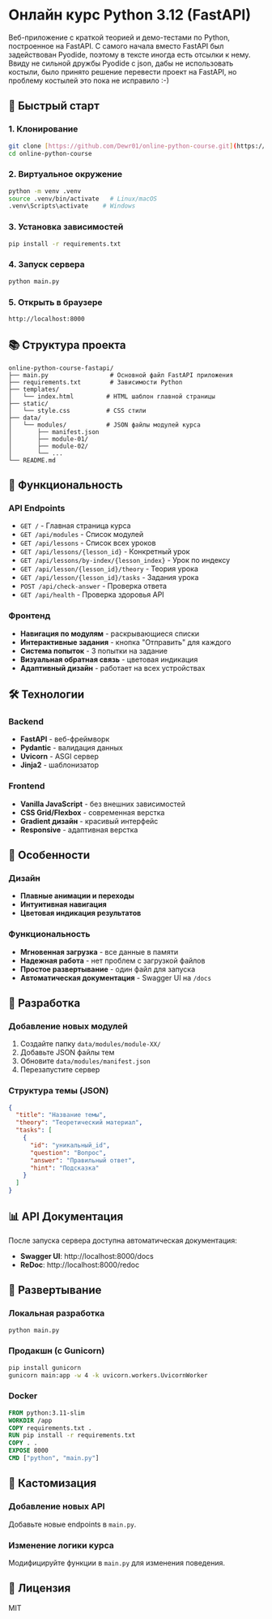 # Онлайн курс Python 3.12 (FastAPI)

Веб-приложение с краткой теорией и демо-тестами по Python, построенное на FastAPI.
С самого начала вместо FastAPI был задействован Pyodide, поэтому в тексте иногда есть отсылки к нему. 
Ввиду не сильной дружбы Pyodide с json, дабы не использовать костыли, было принято решение перевести проект на FastAPI, но проблему костылей это пока не исправило :-)


## 🚀 Быстрый старт

### 1. Клонирование
```bash
git clone [https://github.com/Dewr01/online-python-course.git](https://github.com/Dewr01/online-python-course.git)
cd online-python-course
```

### 2. Виртуальное окружение
```bash
python -m venv .venv
source .venv/bin/activate   # Linux/macOS
.venv\Scripts\activate    # Windows
```

### 3. Установка зависимостей
```bash
pip install -r requirements.txt
```

### 4. Запуск сервера
```bash
python main.py
```

### 5. Открыть в браузере
```bash
http://localhost:8000
```

## 📚 Структура проекта

```
online-python-course-fastapi/
├── main.py                 # Основной файл FastAPI приложения
├── requirements.txt        # Зависимости Python
├── templates/
│   └── index.html         # HTML шаблон главной страницы
├── static/
│   └── style.css          # CSS стили
├── data/
│   └── modules/           # JSON файлы модулей курса
│       ├── manifest.json
│       ├── module-01/
│       ├── module-02/
│       └── ...
└── README.md
```

## 🎯 Функциональность

### API Endpoints
- `GET /` - Главная страница курса
- `GET /api/modules` - Список модулей
- `GET /api/lessons` - Список всех уроков
- `GET /api/lessons/{lesson_id}` - Конкретный урок
- `GET /api/lessons/by-index/{lesson_index}` - Урок по индексу
- `GET /api/lesson/{lesson_id}/theory` - Теория урока
- `GET /api/lesson/{lesson_id}/tasks` - Задания урока
- `POST /api/check-answer` - Проверка ответа
- `GET /api/health` - Проверка здоровья API

### Фронтенд
- **Навигация по модулям** - раскрывающиеся списки
- **Интерактивные задания** - кнопка "Отправить" для каждого
- **Система попыток** - 3 попытки на задание
- **Визуальная обратная связь** - цветовая индикация
- **Адаптивный дизайн** - работает на всех устройствах

## 🛠 Технологии

### Backend
- **FastAPI** - веб-фреймворк
- **Pydantic** - валидация данных
- **Uvicorn** - ASGI сервер
- **Jinja2** - шаблонизатор

### Frontend
- **Vanilla JavaScript** - без внешних зависимостей
- **CSS Grid/Flexbox** - современная верстка
- **Gradient дизайн** - красивый интерфейс
- **Responsive** - адаптивная верстка

## 📱 Особенности

### Дизайн
- **Плавные анимации и переходы**
- **Интуитивная навигация**
- **Цветовая индикация результатов**

### Функциональность
- **Мгновенная загрузка** - все данные в памяти
- **Надежная работа** - нет проблем с загрузкой файлов
- **Простое развертывание** - один файл для запуска
- **Автоматическая документация** - Swagger UI на `/docs`

## 🔧 Разработка

### Добавление новых модулей
1. Создайте папку `data/modules/module-XX/`
2. Добавьте JSON файлы тем
3. Обновите `data/modules/manifest.json`
4. Перезапустите сервер

### Структура темы (JSON)
```json
{
  "title": "Название темы",
  "theory": "Теоретический материал",
  "tasks": [
    {
      "id": "уникальный_id",
      "question": "Вопрос",
      "answer": "Правильный ответ",
      "hint": "Подсказка"
    }
  ]
}
```

## 📊 API Документация

После запуска сервера доступна автоматическая документация:
- **Swagger UI**: http://localhost:8000/docs
- **ReDoc**: http://localhost:8000/redoc

## 🚀 Развертывание

### Локальная разработка
```bash
python main.py
```

### Продакшн (с Gunicorn)
```bash
pip install gunicorn
gunicorn main:app -w 4 -k uvicorn.workers.UvicornWorker
```

### Docker
```dockerfile
FROM python:3.11-slim
WORKDIR /app
COPY requirements.txt .
RUN pip install -r requirements.txt
COPY . .
EXPOSE 8000
CMD ["python", "main.py"]
```

## 🎨 Кастомизация

### Добавление новых API
Добавьте новые endpoints в `main.py`.

### Изменение логики курса
Модифицируйте функции в `main.py` для изменения поведения.

## 📄 Лицензия

MIT
